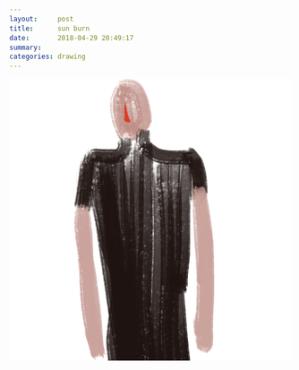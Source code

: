 ```yaml
---
layout:     post
title:      sun burn
date:       2018-04-29 20:49:17
summary:    
categories: drawing
---
```

![sun burn](/images/diary/sun-burn.png "damn")
